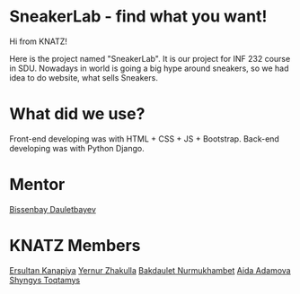 # SneakerLab - find what you want!

Hi from KNATZ!

Here is the project named "SneakerLab". It is our project for INF 232 course in SDU. Nowadays in world is going a big hype around sneakers, so we had idea to do website,
what sells Sneakers.

# What did we use?

Front-end developing was with HTML + CSS + JS + Bootstrap.
Back-end developing was with Python Django.

# Mentor

 [Bissenbay Dauletbayev](https://github.com/bissenbay "Bissenbay Dauletbayev")
 
# KNATZ Members

[Ersultan Kanapiya](https://github.com/bissenbay "The Beast")
[Yernur Zhakulla](https://github.com/bissenbay "The Shark")
[Bakdaulet Nurmukhambet](https://github.com/bissenbay "The Fox")
[Aida Adamova](https://github.com/bissenbay "The Astronaut")
[Shyngys Toqtamys](https://github.com/bissenbay "The Guy")
